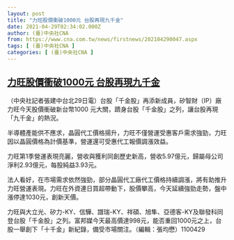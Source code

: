 ```yaml
---
layout: post
title: "力旺股價衝破1000元 台股再現九千金"
date: 2021-04-29T02:34:02.000Z
author: (臺)中央社CNA
from: https://www.cna.com.tw/news/firstnews/202104290047.aspx
tags: [ (臺)中央社CNA ]
categories: [ (臺)中央社CNA ]
---
```

<!--1619663642000-->
[力旺股價衝破1000元 台股再現九千金](https://www.cna.com.tw/news/firstnews/202104290047.aspx)
------

<div>
<div></div><div class="paragraph"><p>（中央社記者張建中台北29日電）台股「千金股」再添新成員，矽智財（IP）廠力旺今天股價衝破新台幣1000 元大關，躋身台股「千金股」之列，讓台股再現「九千金」的熱況。</p><p>半導體產能供不應求，晶圓代工價格揚升，力旺不僅營運受惠客戶需求強勁，力旺因以晶圓價格為計價基準，營運還可受惠代工報價調漲效益。</p><p>力旺第1季營運表現亮麗，營收與獲利同創歷史新高，營收5.97億元，歸屬母公司淨利2.93億元，每股純益3.93元。</p><p>法人看好，在市場需求依然強勁，部分晶圓代工廠代工價格持續調漲，將有助推升力旺營運表現。力旺在外資連日買超帶動下，股價攀高，今天延續強勁走勢，盤中漲停達1030元，創新天價。</p><p>力旺與大立光、矽力-KY、信驊、譜瑞-KY、祥碩、旭隼、亞德客-KY及聯發科同登台股「千金股」之列。富邦媒今天最高價達998元，能否重回1000元之上，台股一舉創下「十千金」新紀錄，備受市場關注。（編輯：張均懋）1100429</p></div>
</div>
